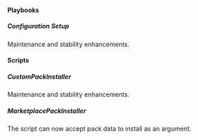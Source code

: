 
#### Playbooks
##### Configuration Setup
Maintenance and stability enhancements.

#### Scripts
##### CustomPackInstaller
Maintenance and stability enhancements.

##### MarketplacePackInstaller
The script can now accept pack data to install as an argument.

